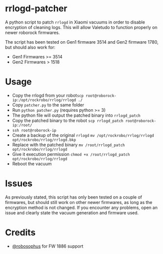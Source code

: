 # rrlogd-patcher

A python script to patch `rrlogd` in Xiaomi vacuums in order to disable encryption of cleaning logs. This will allow Valetudo to function properly on newer roborock firmwares.

The script has been tested on Gen1 firmware 3514 and Gen2 firmware 1780, but should also work for:
* Gen1 Firmwares >= 3514
* Gen2 Firmwares > 1518

# Usage
* Copy the rrlogd from your robot`scp root@roborock-ip:/opt/rockrobo/rrlog/rrlogd ./`
* Copy `patcher.py` to the same folder
* Run `python patcher.py` (requires python >= 3)
* The python file will output the patched binary into `rrlogd_patch`
* Copy the patched binary to the robot `scp rrlogd_patch root@roborock-ip:/root/`
* `ssh root@roborock-ip`
* Create a backup of the original `rrlogd` `mv /opt/rockrobo/rrlog/rrlogd opt/rockrobo/rrlog/rrlogd.bkp`
* Replace with the patched binary `mv /root/rrlogd_patch opt/rockrobo/rrlog/rrlogd`
* Give it execution permission `chmod +x /root/rrlogd_patch opt/rockrobo/rrlog/rrlogd`
* Reboot the vacuum

# Issues
As previously stated, this script has only been tested on a couple of firmwares, but should still work on other newer firmwares, as long as the encryption method is not changed.
If you encounter any problems, open an issue and clearly state the vacuum generation and firmware used.

# Credits
* [@robosophus](https://github.com/robosophus/rrlogd-patcher) for FW 1886 support
